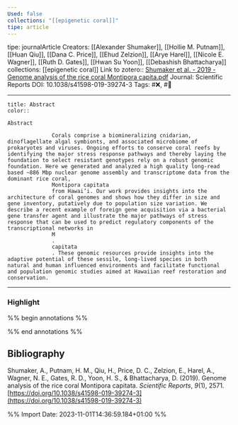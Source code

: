 ```yaml
---
Used: false
collections: "[[epigenetic coral]]"
tipe: article
---
```

tipe: journalArticle
Creators: [[Alexander Shumaker]], [[Hollie M. Putnam]], [[Huan Qiu]], [[Dana C. Price]], [[Ehud Zelzion]], [[Arye Harel]], [[Nicole E. Wagner]], [[Ruth D. Gates]], [[Hwan Su Yoon]], [[Debashish Bhattacharya]]
collections: [[epigenetic coral]]
Link to zotero:: [Shumaker et al. - 2019 - Genome analysis of the rice coral Montipora capita.pdf](zotero://select/library/items/QGWA66TH)
Journal: Scientific Reports
DOI: 10.1038/s41598-019-39274-3
Tags: #❌, #📝

---
```ad-note
title: Abstract
color:: 

Abstract
            
              Corals comprise a biomineralizing cnidarian, dinoflagellate algal symbionts, and associated microbiome of prokaryotes and viruses. Ongoing efforts to conserve coral reefs by identifying the major stress response pathways and thereby laying the foundation to select resistant genotypes rely on a robust genomic foundation. Here we generated and analyzed a high quality long-read based ~886 Mbp nuclear genome assembly and transcriptome data from the dominant rice coral,
              Montipora capitata
              from Hawai’i. Our work provides insights into the architecture of coral genomes and shows how they differ in size and gene inventory, putatively due to population size variation. We describe a recent example of foreign gene acquisition via a bacterial gene transfer agent and illustrate the major pathways of stress response that can be used to predict regulatory components of the transcriptional networks in
              M
              .
              capitata
              . These genomic resources provide insights into the adaptive potential of these sessile, long-lived species in both natural and human influenced environments and facilitate functional and population genomic studies aimed at Hawaiian reef restoration and conservation.

```

---
### Highlight

%% begin annotations %%







%% end annotations %%

## Bibliography

Shumaker, A., Putnam, H. M., Qiu, H., Price, D. C., Zelzion, E., Harel, A., Wagner, N. E., Gates, R. D., Yoon, H. S., & Bhattacharya, D. (2019). Genome analysis of the rice coral Montipora capitata. _Scientific Reports_, _9_(1), 2571. [https://doi.org/10.1038/s41598-019-39274-3](https://doi.org/10.1038/s41598-019-39274-3)

%% Import Date: 2023-11-01T14:36:59.184+01:00 %%
